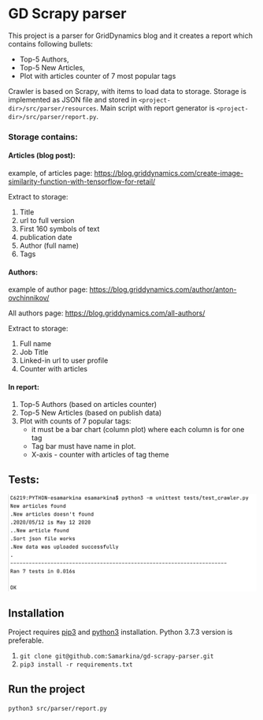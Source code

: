 # GD Scrapy parser

This project is a parser for GridDynamics blog and it creates a report which contains following bullets:
- Top-5 Authors,
- Top-5 New Articles,
- Plot with articles counter of 7 most popular tags

Crawler is based on Scrapy, with items to load data to storage.
Storage is implemented as JSON file and stored in `<project-dir>/src/parser/resources`.
Main script with report generator is `<project-dir>/src/parser/report.py`.

### Storage contains:

#### Articles (blog post):

example, of articles page: https://blog.griddynamics.com/create-image-similarity-function-with-tensorflow-for-retail/

Extract to storage:

1) Title
2) url to full version
3) First 160 symbols of text
4) publication date
5) Author (full name)
6) Tags


#### Authors:

example of author page: https://blog.griddynamics.com/author/anton-ovchinnikov/

All authors page: https://blog.griddynamics.com/all-authors/

Extract to storage:

1) Full name
2) Job Title
3) Linked-in url to user profile
4) Counter with articles


#### In report:

1) Top-5 Authors (based on articles counter)
2) Top-5 New Articles (based on publish data)
3) Plot with counts of 7 popular tags:
    - it must be a bar chart (column plot) where each column is for one tag
    - Tag bar must have name in plot.
    - X-axis - counter with articles of tag theme

## Tests:
![tests](https://github.com/Samarkina/gd-scrapy-parser/blob/master/tests.png?raw=true)


## Installation
Project requires [pip3](https://pypi.org/project/pip/) and [python3](https://www.python.org/downloads/) installation.
Python 3.7.3 version is preferable.
1. `git clone git@github.com:Samarkina/gd-scrapy-parser.git`
2. `pip3 install -r requirements.txt`

## Run the project
`python3 src/parser/report.py`
